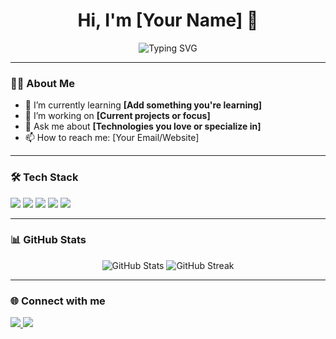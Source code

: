 <h1 align="center">Hi, I'm [Your Name] 👋</h1>

<p align="center">
  <img src="https://readme-typing-svg.herokuapp.com?font=Fira+Code&size=22&duration=4000&color=F75C7E&center=true&vCenter=true&width=500&lines=Welcome+to+my+GitHub+Profile!;I'm+a+Passionate+Developer;I+❤️+to+build+cool+projects" alt="Typing SVG">
</p>

---

### 👨‍💻 **About Me**
- 🌱 I’m currently learning **[Add something you're learning]**
- 🚀 I’m working on **[Current projects or focus]**
- 💬 Ask me about **[Technologies you love or specialize in]**
- 📫 How to reach me: [Your Email/Website]

---

### 🛠️ **Tech Stack**
<p align="left">
  <img src="https://img.shields.io/badge/Inteligencia%20Artificial-2C2C2C?style=for-the-badge&logo=openai&logoColor=white">
  <img src="https://img.shields.io/badge/Python-3776AB?style=for-the-badge&logo=python&logoColor=white">
  <img src="https://img.shields.io/badge/Django-092E20?style=for-the-badge&logo=django&logoColor=white">
  <img src="https://img.shields.io/badge/HTML5-E34F26?style=for-the-badge&logo=html5&logoColor=white">
  <img src="https://img.shields.io/badge/CSS3-1572B6?style=for-the-badge&logo=css3&logoColor=white">

</p>

---

### 📊 **GitHub Stats**
<p align="center">
  <img src="https://github-readme-stats.vercel.app/api?username=fhvaldes&show_icons=true&hide_border=true&count_private=true&theme=radical" alt="GitHub Stats">
  <img src="https://github-readme-streak-stats.herokuapp.com?user=fhvaldes&theme=radical&hide_border=true" alt="GitHub Streak">
</p>

---

### 🌐 **Connect with me**
<p align="left">
  <a href="https://your-portfolio-link.com" target="_blank">
    <img src="https://img.shields.io/badge/Portfolio-FF5722?style=for-the-badge&logo=firefox&logoColor=white">
  </a>
  <a href="[https://www.linkedin.com/in/fredy-hern%C3%A1ndez-vald%C3%A9s-b26516202/]" target="_blank">
    <img src="https://img.shields.io/badge/LinkedIn-0077B5?style=for-the-badge&logo=linkedin&logoColor=white">
  </a>

</p>
